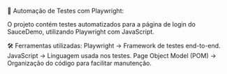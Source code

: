 

📌 Automação de Testes com Playwright:

O projeto contém testes automatizados para a página de login do SauceDemo, utilizando Playwright com JavaScript.

🛠 Ferramentas utilizadas:
Playwright → Framework de testes end-to-end.
JavaScript → Linguagem usada nos testes.
Page Object Model (POM) → Organização do código para facilitar manutenção.
